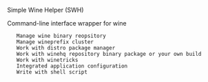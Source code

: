 Simple Wine Helper (SWH)

   Command-line interface wrapper for wine
   
       Manage wine binary reopsitory
       Manage wineprefix cluster
       Work with distro package manager
       Work with winehq repository binary package or your own build
       Work with winetricks
       Integrated application configuration
       Write with shell script
